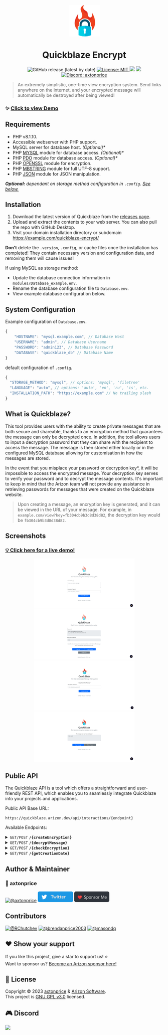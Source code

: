 <div align="center">
  <img alt="Quickblaze Logo" src=".github/images/logo.png"></img>
</div>
<h1 align="center">
  Quickblaze Encrypt
</h1>

<p align="center">
  <img alt="GitHub release (latest by date)" src="https://img.shields.io/github/v/release/arizon-dev/quickblaze-encrypt?label=Version">
  <a href="https://github.com/arizon-dev/quickblaze-encrypt/blob/main/LICENSE" target="_blank">
    <img alt="License: MIT" src="https://img.shields.io/badge/License-MIT-yellow.svg" />
  </a>
  <a href="https://www.codacy.com/gh/arizon-dev/quickblaze-encrypt/dashboard?utm_source=github.com&amp;utm_medium=referral&amp;utm_content=arizon-dev/quickblaze-encrypt&amp;utm_campaign=Badge_Grade"><img src="https://app.codacy.com/project/badge/Grade/3d4571a7a1a34c548bce562c16ba1221"/></a>
  <a href="https://github.com/arizon-dev/quickblaze-encrypt/actions/workflows/codacy.yml"><img src="https://github.com/arizon-dev/quickblaze-encrypt/actions/workflows/codacy.yml/badge.svg"/></a>
  <a href="https://arizon.dev?discord" target="_blank">
    <img alt="Discord: axtonprice" src="https://discord.com/api/guilds/826239258590969897/widget.png?style=shield" />
  </a>
</p>

> An extremely simplistic, one-time view encryption system. Send links anywhere on the internet, and your encrypted message will automatically be destroyed after being viewed!

### ✨ [Click to view Demo](https://quickblaze.arizon.dev)

## Requirements

- PHP v8.1.10.
- Accessible webserver with PHP support.
- MySQL server for database host. *(Optional)\**
- PHP [MYSQL](http://php.net/manual/en/book.mysql.php) module for database access. *(Optional)\**
- PHP [PDO](http://php.net/manual/en/book.pdo.php) module for database access. *(Optional)\**
- PHP [OPENSSL](http://php.net/manual/en/book.openssl.php) module for encryption.
- PHP [MBSTRING](http://php.net/manual/en/book.mbstring.php) module for full UTF-8 support.
- PHP [JSON](http://php.net/manual/en/book.json.php) module for JSON manipulation.

***Optional:** dependant on storage method configuration in `.config`. [See below.](#system-configuration)*

## Installation

1. Download the latest version of Quickblaze from the [releases page](https://github.com/arizon-dev/quickblaze-encrypt/releases).
2. Upload and extract the contents to your web server. You can also pull the repo with GitHub Desktop.
3. Visit your domain installation directory or subdomain <https://example.com/quickblaze-encrypt/>

**Don't** delete the `.version`, `.config`, or cache files once the installation has completed! They contain necessary version and configuration data, and removing them will cause issues!

If using MySQL as storage method:

- Update the database connection information in `modules/Database_example.env`.
- Rename the database configuration file to `Database.env`.
- View example database configuration below.

## System Configuration

Example configuration of `Database.env`.

```js
{
    "HOSTNAME": "mysql.example.com", // Database Host
    "USERNAME": "admin", // Database Username
    "PASSWORD": "admin123", // Database Password
    "DATABASE": "quickblaze_db" // Database Name
}
```

 default configuration of `.config`.

```js
{ 
  "STORAGE_METHOD": "mysql", // options: 'mysql', 'filetree'
  "LANGUAGE": "auto", // options: 'auto', 'en', 'ru', 'is', etc.
  "INSTALLATION_PATH": "https://example.com" // No trailing slash
}
```

## What is Quickblaze?

This tool provides users with the ability to create private messages that are both secure and shareable, thanks to an encryption method that guarantees the message can only be decrypted once. In addition, the tool allows users to input a decryption password that they can share with the recipient to access the message. The message is then stored either locally or in the configured MySQL database allowing for customisation in how the messages are stored.

In the event that you misplace your password or decryption key*, it will be impossible to access the encrypted message. Your decryption key serves to verify your password and to decrypt the message contents. It's important to keep in mind that the Arizon team will not provide any assistance in retrieving passwords for messages that were created on the Quickblaze website.

> Upon creating a message, an encryption key is generated, and it can be viewed in the URL of your message. For example, in `example.com/view?key=fb304cb9b3d8d38d82`, the decryption key would be `fb304cb9b3d8d38d82`.

## Screenshots
### [💡 Click here for a live demo!](https://quickblaze.arizon.dev)

<div align="center">
  <img height="160" src=".github/images/screenshots/lightmode-1.png">
  <img height="160" src=".github/images/screenshots/lightmode-2.png">
  <img height="160" src=".github/images/screenshots/lightmode-3.png">
  <img height="160" src=".github/images/screenshots/lightmode-4.png">
</div>
  
## Public API

The Quickblaze API is a tool which offers a straightforward and user-friendly REST API, which enables you to seamlessly integrate Quickblaze into your projects and applications.

Public API Base URL:

```
https://quickblaze.arizon.dev/api/interactions/{endpoint}
```

Available Endpoints:

<details>
 <summary><code>GET/POST</code> <code><b>/{createEncryption}</b></code></summary>

##### Parameters

> | name |  type     | data type      | description        |
> |------|-----------|----------------|--------------------|
> | `data` | required | string | The plain string message to be encrypted. |
> | `password` | required | string | The password to use to allow users to decrypt the message. |

##### Responses

> |  object  | value |
> |---------------|----------|
> | `response_code`|200 |
> | `data`| `message, encryption_key, password` |
> | `request_header`| `timestamp, ip, user_agent`|

##### Example cURL

> ```bash
> curl -X GET -H "Content-Type: application/json" http://quickblaze.arizon.dev/api/interactions/createEncryption?data=HelloWorld&password=1234
> ```
</details>
<details>
 <summary><code>GET/POST</code> <code><b>/{decryptMessage}</b></code></summary>

##### Parameters

> | name |  type     | data type      | description        |
> |------|-----------|----------------|--------------------|
> | `key` | required | string | The encryption key used to specify the message. |
> | `password` | required | string | The valid password to use to decrypt the message. |

##### Responses

> |  object  | value |
> |---------------|----------|
> | `response_code`|200 |
> | `data`| `message, decrypted_contents, key, password` |
> | `request_header`| `timestamp,` `ip,` `user_agent`|

##### Example cURL

> ```bash
> curl -X GET -H "Content-Type: application/json" http://quickblaze.arizon.dev/api/interactions/decryptMessage?key=4b6d76205bc1dda9ee7&password=1234
> ```

</details>
<details>
 <summary><code>GET/POST</code> <code><b>/{checkEncryption}</b></code></summary>

##### Parameters

> | name |  type     | data type      | description        |
> |------|-----------|----------------|--------------------|
> | `key` | required | string | The encryption key used to check if the message exists. |

##### Responses

> |  object  | value |
> |---------------|----------|
> | `response_code`|200 |
> | `data`| `message,` `message_exists,` `key` |
> | `request_header`| `timestamp,` `ip,` `user_agent`|

##### Example cURL

> ```bash
> curl -X GET -H "Content-Type: application/json" http://quickblaze.arizon.dev/api/interactions/checkEncryption?key=4b6d76205bc1dda9ee7
> ```

</details>
<details>
 <summary><code>GET/POST</code> <code><b>/{getCreationDate}</b></code></summary>

##### Parameters

> | name |  type     | data type      | description        |
> |------|-----------|----------------|--------------------|
> | `key` | required | string | The encryption key used to fetch the message creation date. |

##### Responses

> |  object  | value |
> |---------------|----------|
> | `response_code`|200 |
> | `data`| `message,` `date_created,` `key` |
> | `request_header`| `timestamp,` `ip,` `user_agent`|

##### Example cURL

> ```bash
> curl -X GET -H "Content-Type: application/json" http://quickblaze.arizon.dev/api/interactions/getCreationDate?key=4b6d76205bc1dda9ee7
> ```

</details>

## Author & Maintainer
### 🙍 axtonprice
[![@axtonprice](https://avatars.githubusercontent.com/u/37771600?s=48&v=4)](https://github.com/axtonprice)
[![Twitter](./.github/images/assets/twitter-button.png)](https://twitter.com/axtonprice)
[![Sponsor Me](./.github/images/assets/sponsor-button.png)](https://github.com/sponsors/axtonprice)

## Contributors
[![@RChutchev](https://avatars.githubusercontent.com/u/11131666?s=48&v=4)](https://github.com/RChutchev)
[![@brendanprice2003](https://avatars.githubusercontent.com/u/56489848?s=48&v=4)](https://github.com/brendanprice2003)
[![@masondq](https://avatars.githubusercontent.com/u/86250349?s=48&v=4)](https://github.com/masondq)

## ❤️ Show your support

If you like this project, give a star to support us! ⭐️<br>
Want to sponsor us? [Become an Arizon sponsor here!](https://github.com/sponsorships/arizon-dev)

## 📝 License

Copyright © 2023 [axtonprice](https://github.com/axtonprice) & [Arizon Software](https://github.com/arizon-dev).<br />
This project is [GNU GPL v3.0](https://github.com/arizon-dev/quickblaze-encrypt/blob/main/LICENSE) licensed.

## 🎮 Discord
<a href="https://discord.gg/dP3MuBATGc"><img src="https://discord.com/api/guilds/826239258590969897/widget.png?style=banner3" width="270"/></a>
<!-- end: README.md -->